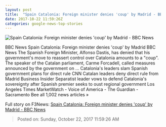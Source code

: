```yaml
---
layout: post
title:  "Spain Catalonia: Foreign minister denies 'coup' by Madrid - BBC News"
date: 2017-10-22 11:59:26Z
categories: google-news-top-stories
---
```


![Spain Catalonia: Foreign minister denies 'coup' by Madrid - BBC News](https://ichef.bbci.co.uk/images/ic/1024x576/p05klykn.jpg)

BBC News Spain Catalonia: Foreign minister denies 'coup' by Madrid BBC News The Spanish Foreign Minister, Alfonso Dastis, has denied that his government's move to reassert control over Catalonia amounts to a "coup". The speaker of the Catalan parliament, Carme Forcadell, called measures announced by the government on ... Catalonia's leaders slam Spanish government plans for direct rule CNN Catalan leaders deny direct rule from Madrid Business Insider Separatist leader vows to defend Catalonia's sovereignty after Spanish premier seeks to oust regional government Los Angeles Times MarketWatch - Voice of America - The Guardian - Sacramento Bee all 1,002 news articles »


Full story on F3News: [Spain Catalonia: Foreign minister denies 'coup' by Madrid - BBC News](http://www.f3nws.com/n/2zJpkB)

> Posted on: Sunday, October 22, 2017 11:59:26 AM
